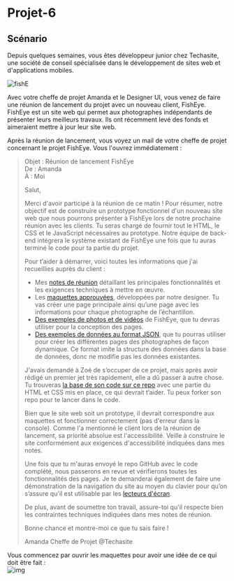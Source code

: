 # Projet-6

## Scénario

Depuis quelques semaines, vous êtes développeur junior chez Techasite, une société de conseil spécialisée dans le développement de sites web et d'applications mobiles.

![fishE](https://user.oc-static.com/upload/2020/08/18/15977566540758_15975854296086_image1%20%281%29.png)

Avec votre cheffe de projet Amanda et le Designer UI, vous venez de faire une réunion de lancement du projet avec un nouveau client, FishEye. FishEye est un site web qui permet aux photographes indépendants de présenter leurs meilleurs travaux. Ils ont récemment levé des fonds et aimeraient mettre à jour leur site web.   
  
Après la réunion de lancement, vous voyez un mail de votre cheffe de projet concernant le projet FishEye. Vous l'ouvrez immédiatement :  

> Objet : Réunion de lancement FishEye  
> De : Amanda  
> À : Moi  
>  
> Salut,  
>  
> Merci d'avoir participé à la réunion de ce matin ! Pour résumer, notre objectif est de construire un prototype fonctionnel d'un nouveau site web que nous pourrons
présenter à FishEye lors de notre prochaine réunion avec les clients. Tu seras chargé de fournir tout le HTML, le CSS et le JavaScript nécessaires au prototype. Notre équipe de back-end intégrera le système existant de FishEye une fois que tu auras terminé le code pour ta partie du projet.  
>  
> Pour t’aider à démarrer, voici toutes les informations que j'ai recueillies auprès du client :
>  
> + Mes [notes de réunion](https://course.oc-static.com/projects/Front-End+V2/P5+Javascript+%26+Accessibility/Notes+de+reunion.pdf) détaillant les principales fonctionnalités et les exigences techniques à mettre en œuvre.  
> + Les [maquettes approuvées](https://www.figma.com/file/Q3yNeD7WTK9QHDldg9vaRl/UI-Design-FishEye-FR?node-id=0%3A1), développées par notre designer. Tu vas créer une page principale ainsi qu’une page avec les informations pour chaque photographe de l’échantillon.
> + [Des exemples de photos et de vidéos](https://s3-eu-west-1.amazonaws.com/course.oc-static.com/projects/Front-End+V2/P5+Javascript+%26+Accessibility/FishEye_Photos.zip) de FishEye, que tu devras utiliser pour la conception des pages.  
> + [Des exemples de données au format JSON](https://github.com/OpenClassrooms-Student-Center/Front-End-Fisheye/blob/main/data/photographers.json), que tu pourras utiliser pour créer les différentes pages des photographes de façon dynamique. Ce format imite la structure des données dans la base de données, donc ne modifie pas les données existantes.
>
> J'avais demandé à Zoé de s’occuper de ce projet, mais après avoir rédigé un premier jet très rapidement, elle a dû passer à autre chose. Tu trouveras [la base de son code sur ce repo](https://github.com/OpenClassrooms-Student-Center/Front-End-Fisheye) avec une partie du HTML et CSS mis en place, ce qui devrait t’aider. Tu peux forker son repo pour te lancer dans le code.
> 
> Bien que le site web soit un prototype, il devrait correspondre aux maquettes et fonctionner correctement (pas d'erreur dans la console). Comme l'a mentionné le client lors de la réunion de lancement, sa priorité absolue est l'accessibilité. Veille à construire le site conformément aux exigences d'accessibilité indiquées dans mes notes.
> 
> Une fois que tu m'auras envoyé le repo GitHub avec le code complété, nous passerons en revue et vérifierons toutes les fonctionnalités des pages. Je te demanderai également de faire une démonstration de la navigation du site au moyen du clavier pour qu’on s’assure qu'il est utilisable par les [lecteurs d'écran](https://developer.mozilla.org/en-US/docs/Learn/Tools_and_testing/Cross_browser_testing/Accessibility#Screenreaders).  
> 
> De plus, avant de soumettre ton travail, assure-toi qu'il respecte bien les contraintes techniques indiquées dans mes notes de réunion.
> 
> Bonne chance et montre-moi ce que tu sais faire !
> 
> Amanda
> Cheffe de Projet @Techasite  
  
Vous commencez par ouvrir les maquettes pour avoir une idée de ce qui doit être fait :  
![img](https://user.oc-static.com/upload/2022/10/14/16657380159236_Index%20%281%29.png)
